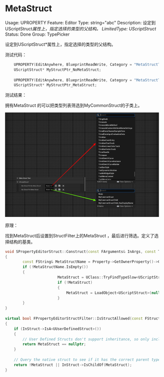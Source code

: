 # MetaStruct

Usage: UPROPERTY
Feature: Editor
Type: string="abc"
Description: 设定到UScriptStruct*属性上，指定选择的类型的父结构。
LimitedType: UScriptStruct*
Status: Done
Group: TypePicker

设定到UScriptStruct*属性上，指定选择的类型的父结构。

测试代码：

```cpp
	UPROPERTY(EditAnywhere, BlueprintReadWrite, Category = "MetaStructTest|UScriptStruct*", meta = ())
	UScriptStruct* MyStructPtr_NoMetaStruct;

	UPROPERTY(EditAnywhere, BlueprintReadWrite, Category = "MetaStructTest|UScriptStruct*", meta = (MetaStruct = "MyCommonStruct"))
	UScriptStruct* MyStructPtr_MetaStruct;
```

测试结果：

拥有MetaStruct 的可以把类型列表筛选到MyCommonStruct的子类上。

![MetaStruct.jpg](MetaStruct/MetaStruct.jpg)

原理：

找到MetaStruct后设置到StructFilter上的MetaStruct ，最后进行筛选。定义了选择结构的基类。

```cpp
void SPropertyEditorStruct::Construct(const FArguments& InArgs, const TSharedPtr< class FPropertyEditor >& InPropertyEditor)
{
		const FString& MetaStructName = Property->GetOwnerProperty()->GetMetaData(TEXT("MetaStruct"));
		if (!MetaStructName.IsEmpty())
		{
						MetaStruct = UClass::TryFindTypeSlow<UScriptStruct>(MetaStructName, EFindFirstObjectOptions::EnsureIfAmbiguous);
						if (!MetaStruct)
						{
							MetaStruct = LoadObject<UScriptStruct>(nullptr, *MetaStructName);
						}
		}
}

virtual bool FPropertyEditorStructFilter::IsStructAllowed(const FStructViewerInitializationOptions& InInitOptions, const UScriptStruct* InStruct, TSharedRef<FStructViewerFilterFuncs> InFilterFuncs) override
{
	if (InStruct->IsA<UUserDefinedStruct>())
	{
		// User Defined Structs don't support inheritance, so only include them if we have don't a MetaStruct set
		return MetaStruct == nullptr;
	}

	// Query the native struct to see if it has the correct parent type (if any)
	return !MetaStruct || InStruct->IsChildOf(MetaStruct);
}
```